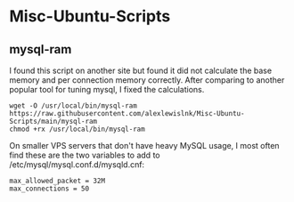 # Misc-Ubuntu-Scripts

## mysql-ram
I found this script on another site but found it did not calculate the base memory and per connection memory correctly. After comparing to another popular tool for tuning mysql, I fixed the calculations.
```
wget -O /usr/local/bin/mysql-ram https://raw.githubusercontent.com/alexlewislnk/Misc-Ubuntu-Scripts/main/mysql-ram
chmod +rx /usr/local/bin/mysql-ram
```
On smaller VPS servers that don't have heavy MySQL usage, I most often find these are the two variables to add to /etc/mysql/mysql.conf.d/mysqld.cnf:
```
max_allowed_packet = 32M
max_connections = 50
```

